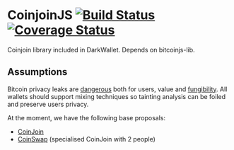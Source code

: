 CoinjoinJS [![Build Status](https://drone.io/github.com/darkwallet/stealth.js/status.png)](https://drone.io/github.com/darkwallet/stealth.js/latest) [![Coverage Status](https://img.shields.io/coveralls/darkwallet/stealth.js.svg)](https://coveralls.io/r/darkwallet/stealth.js)
==========

Coinjoin library included in DarkWallet. Depends on bitcoinjs-lib.

Assumptions
-----------

Bitcoin privacy leaks are [dangerous](https://bitcointalk.org/index.php?topic=334316.msg3588908#msg3588908) both for users, value and [fungibility](https://bitcointalk.org/index.php?topic=333882.0). All wallets should support mixing techniques so tainting analysis can be foiled and preserve users privacy.

At the moment, we have the following base proposals:

* [CoinJoin](https://bitcointalk.org/index.php?topic=279249.0)
* [CoinSwap](https://bitcointalk.org/index.php?topic=321228.0) (specialised CoinJoin with 2 people)

